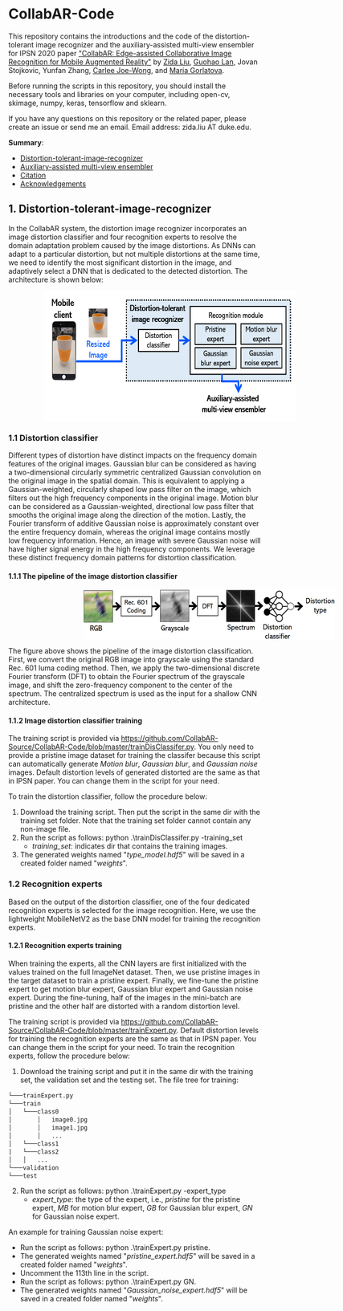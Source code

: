 # CollabAR-Code

This repository contains the introductions and the code of the distortion-tolerant image recognizer and the auxiliary-assisted multi-view ensembler for IPSN 2020 paper ["CollabAR: Edge-assisted Collaborative Image Recognition for Mobile Augmented Reality"]() by [Zida Liu](daliu.github.io), [Guohao Lan](https://guohao.netlify.com/), Jovan Stojkovic, Yunfan Zhang, [Carlee Joe-Wong](https://www.andrew.cmu.edu/user/cjoewong/), and [Maria Gorlatova](https://maria.gorlatova.com/).

Before running the scripts in this repository, you should install the necessary tools and libraries on your computer, including open-cv, skimage, numpy, keras, tensorflow and sklearn.

If you have any questions on this repository or the related paper, please create an issue or send me an email. Email address: zida.liu AT duke.edu.


**Summary**:

* [Distortion-tolerant-image-recognizer](#1)
* [Auxiliary-assisted multi-view ensembler](#2)
* [Citation](#3)
* [Acknowledgements](#4)


## 1. <span id="1">Distortion-tolerant-image-recognizer</span>
In the CollabAR system, the distortion image recognizer incorporates an image distortion classifier and four recognition experts to resolve the domain adaptation problem caused by the image distortions. As DNNs can adapt to a particular distortion, but not multiple distortions at the same time, we need to identify the most significant distortion in the image, and adaptively select a DNN that is dedicated to the detected distortion. The architecture is shown below:

<img src="https://github.com/CollabAR-Source/CollabAR-Code/blob/master/figures/Distortion-tolerant.PNG" width = "600" height = "260" hspace="70" align=center />

### 1.1 Distortion classifier
Different types of distortion have distinct impacts on the frequency domain features of the original images. Gaussian blur can be considered as having a two-dimensional circularly symmetric centralized Gaussian convolution on the original image in the spatial domain. This is equivalent to applying a Gaussian-weighted, circularly shaped low pass filter on the image, which filters out the high frequency components in the original image. Motion blur can be considered as a Gaussian-weighted, directional low pass filter that smooths
the original image along the direction of the motion. Lastly, the Fourier transform of additive Gaussian noise is approximately
constant over the entire frequency domain, whereas the original image contains mostly low frequency information. Hence, an
image with severe Gaussian noise will have higher signal energy in the high frequency components. We leverage these distinct frequency
domain patterns for distortion classification. 


#### 1.1.1 The pipeline of the image distortion classifier
<img src="https://github.com/CollabAR-Source/CollabAR-Code/blob/master/figures/DistortionClassification.PNG" width = "500" height = "100" hspace="150" align=center />

The figure above shows the pipeline of the image distortion classification. First, we convert the original RGB image into grayscale using the standard Rec. 601 luma coding method. Then, we apply the two-dimensional discrete Fourier transform (DFT) to obtain the Fourier
spectrum of the grayscale image, and shift the zero-frequency component to the center of the spectrum. The centralized spectrum is
used as the input for a shallow CNN architecture.

#### 1.1.2 Image distortion classifier training
The training script is provided via https://github.com/CollabAR-Source/CollabAR-Code/blob/master/trainDisClassifer.py. You only need to provide a pristine image dataset for training the classifer because this script can automatically generate *Motion blur*, *Gaussian blur*, and *Gaussian noise* images. Default distortion levels of generated distorted are the same as that in IPSN paper. You can change them in the script for your need.

To train the distortion classifier, follow the procedure below:

1. Download the training script. Then put the script in the same dir with the training set folder. Note that the training set folder cannot contain any non-image file.
2. Run the script as follows: python .\trainDisClassifer.py -training_set
   - *training_set*: indicates dir that contains the training images.
3. The generated weights named "*type_model.hdf5*" will be saved in a created folder named "*weights*".

### 1.2 Recognition experts
Based on the output of the distortion classifier, one of the four dedicated recognition experts is selected for the image recognition. Here, we use the lightweight MobileNetV2 as the base DNN model for training the recognition experts.

#### 1.2.1 Recognition experts training
When training the experts, all the CNN layers are first initialized with the values trained on the full ImageNet dataset. Then, we use pristine images in the target dataset to train a pristine expert. Finally, we fine-tune the pristine expert to get motion blur expert, Gaussian blur expert and Gaussian noise expert. During the fine-tuning, half of the images in the mini-batch are pristine and the other half are distorted with a random distortion level.

The training script is provided via https://github.com/CollabAR-Source/CollabAR-Code/blob/master/trainExpert.py. Default distortion levels for training the recognition experts are the same as that in IPSN paper. You can change them in the script for your need. To train the recognition experts, follow the procedure below:

1. Download the training script and put it in the same dir with the training set, the validation set and the testing set. 
The file tree for training:
```
└───trainExpert.py
└───train
│   └───class0
│       │   image0.jpg
│       │   image1.jpg
│       │   ...
│   └───class1
|   └───class2
│   │   ...
└───validation
└───test
```
2. Run the script as follows: python .\trainExpert.py -expert_type
   - *expert_type*: the type of the expert, i.e., *pristine* for the pristine expert, *MB* for motion blur expert, *GB* for Gaussian blur expert, *GN* for Gaussian noise expert.

An example for training Gaussian noise expert:
   - Run the script as follows: python .\trainExpert.py pristine.
   - The generated weights named "*pristine_expert.hdf5*" will be saved in a created folder named "*weights*".
   - Uncomment the 113th line in the script.
   - Run the script as follows: python .\trainExpert.py GN.
   - The generated weights named "*Gaussian_noise_expert.hdf5*" will be saved in a created folder named "*weights*".
   
